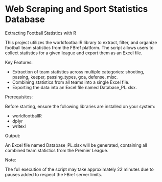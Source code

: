 # Web Scraping and Sport Statistics Database

Extracting Football Statistics with R

This project utilizes the worldfootballR library to extract, filter, and organize football team statistics from the FBref platform. The script allows users to collect statistics for a given league and export them as an Excel file.

Key Features:
- Extraction of team statistics across multiple categories: shooting, passing, keeper, passing_types, gca, defense, misc.
- Combining statistics from all teams into a single Excel file.
- Exporting the data into an Excel file named Database_PL.xlsx.

Prerequisites:

Before starting, ensure the following libraries are installed on your system:
- worldfootballR
- dplyr
- writexl

Output:

An Excel file named Database_PL.xlsx will be generated, containing all combined team statistics from the Premier League.

Note:

The full execution of the script may take approximately 22 minutes due to pauses added to respect the FBref server limits.
